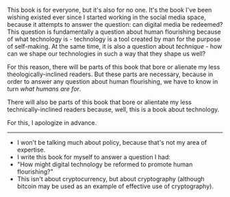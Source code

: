 This book is for everyone, but it's also for no one. It's the book I've been wishing existed ever since I started working in the social media space, because it attempts to answer the question: can digital media be redeemed? This question is fundamentally a question about human flourishing because of what technology is - technology is a tool created by man for the purpose of self-making. At the same time, it is also a question about _technique_ - how can we shape our technologies in such a way that they shape us well?

For this reason, there will be parts of this book that bore or alienate my less theologically-inclined readers. But these parts are necessary, because in order to answer any question about human flourishing, we have to know in turn _what humans are for_.

There will also be parts of this book that bore or alientate my less technically-inclined readers because, well, this is a book about technology.

For this, I apologize in advance.

---

- I won't be talking much about policy, because that's not my area of expertise.
- I write this book for myself to answer a question I had:
- "How might digital technology be reformed to promote human flourishing?"
- This isn't about cryptocurrency, but about cryptography (although bitcoin may be used as an example of effective use of cryptography).
